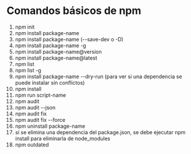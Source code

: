 # Comandos básicos de npm

1. npm init
2. npm install package-name
3. npm install package-name (--save-dev o -D)
4. npm install package-name -g
5. npm install package-name@version
6. npm install package-name@latest
7. npm list
8. npm list -g
9. npm install package-name --dry-run (para ver si una dependencia se puede instalar sin conflictos)
10. npm install
11. npm run script-name
12. npm audit
13. npm audit --json
14. npm audit fix
15. npm audit fix --force
16. npm uninstall package-name
17. si se elimina una dependencia del package.json, se debe ejecutar npm install para eliminarla de node_modules
18. npm outdated
